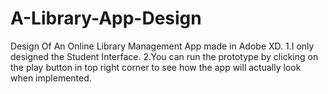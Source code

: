 # A-Library-App-Design
Design Of An Online Library Management App made in Adobe XD.
1.I only designed the Student Interface.
2.You can run the prototype by clicking on the play button in top right corner to see how the app will actually look when implemented.

